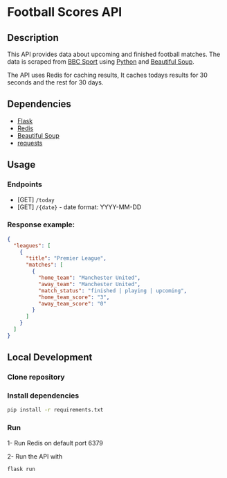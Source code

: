 # Football Scores API

## Description

This API provides data about upcoming and finished football matches.
The data is scraped from [BBC Sport](https://www.bbc.com/sport/football/scores-fixtures) using [Python](https://www.python.org/) and [Beautiful Soup](https://www.crummy.com/software/BeautifulSoup/).

The API uses Redis for caching results, It caches todays results for 30 seconds and the rest for 30 days.

## Dependencies

- [Flask](https://flask.palletsprojects.com/)
- [Redis](https://redis.io/)
- [Beautiful Soup](https://www.crummy.com/software/BeautifulSoup/)
- [requests](https://requests.readthedocs.io/en/latest/)

## Usage

### Endpoints

- [GET] `/today`
- [GET] `/{date}` - date format: YYYY-MM-DD

### Response example:

```json
{
  "leagues": [
    {
      "title": "Premier League",
      "matches": [
        {
          "home_team": "Manchester United",
          "away_team": "Manchester United",
          "match_status": "finished | playing | upcoming",
          "home_team_score": "3",
          "away_team_score": "0"
        }
      ]
    }
  ]
}
```

## Local Development

### Clone repository

### Install dependencies

```bash
pip install -r requirements.txt
```

### Run

1- Run Redis on default port 6379

2- Run the API with
```bash
flask run
```
